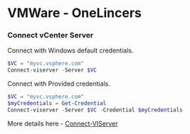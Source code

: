 # VMWare - OneLincers


### Connect vCenter Server
Connect with Windows default credentials.
```powershell 
$VC = "myvc.vsphere.com"
Connect-viserver -Server $VC 
```

Connect with Provided credentials.
```powershell 
$VC = "myvc.vsphere.com"
$myCredentials = Get-Credential
Connect-viserver -Server $VC -Credential $myCredentials
```
More details here - [Connect-VIServer](https://developer.vmware.com/docs/powercli/latest/vmware.vimautomation.core/commands/connect-viserver/#Default)

